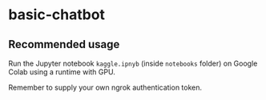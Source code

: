# basic-chatbot

## Recommended usage

Run the Jupyter notebook `kaggle.ipnyb` (inside `notebooks` folder) on Google Colab using a runtime with GPU.

Remember to supply your own ngrok authentication token.
